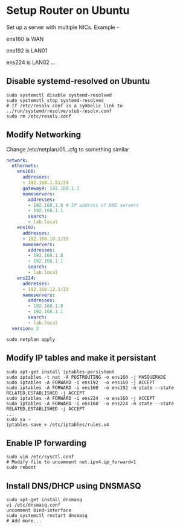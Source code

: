 # Setup Router on Ubuntu

Set up a server with multiple NICs. Example - 

ens160 is WAN

ens192 is LAN01

ens224 is LAN02
...

## Disable systemd-resolved on Ubuntu
```shell
sudo systemctl disable systemd-resolved
sudo systemctl stop systemd-resolved
# If /etc/resolv.conf is a symbolic link to ../run/systemd/resolve/stub-resolv.conf
sudo rm /etc/resolv.conf
```

## Modify Networking
Change /etc/netplan/01...cfg to something similar
```yaml
network:
  ethernets:
    ens160:
      addresses:
      - 192.168.1.51/24
      gateway4: 192.168.1.1
      nameservers:
        addresses:
        - 192.168.1.8 # IP address of DNS servers
        - 192.168.1.1
        search:
        - lab.local
    ens192:
      addresses:
      - 192.168.10.1/23
      nameservers:
        addresses:
        - 192.168.1.8
        - 192.168.1.1
        search:
        - lab.local
    ens224:
      addresses:
      - 192.168.12.1/23
      nameservers:
        addresses:
        - 192.168.1.8
        - 192.168.1.1
        search:
        - lab.local
  version: 2
```

```shell
sudo netplan apply
```

## Modify IP tables and make it persistant

```shell
sudo apt-get install iptables-persistent
sudo iptables -t nat -A POSTROUTING -o ens160 -j MASQUERADE
sudo iptables -A FORWARD -i ens192  -o ens160 -j ACCEPT
sudo iptables -A FORWARD -i ens160  -o ens192 -m state --state RELATED,ESTABLISHED -j ACCEPT
sudo iptables -A FORWARD -i ens224  -o ens160 -j ACCEPT
sudo iptables -A FORWARD -i ens160  -o ens224 -m state --state RELATED,ESTABLISHED -j ACCEPT
...
sudo su - 
iptables-save > /etc/iptables/rules.v4

```

## Enable IP forwarding 

```shell 
sudo vim /etc/sysctl.conf 
# Modify file to uncomment net.ipv4.ip_forward=1
sudo reboot
```

## Install DNS/DHCP using DNSMASQ

```shell
sudo apt-get install dnsmasq
vi /etc/dnsmasq.conf
uncomment bind-interface
sudo systemctl restart dnsmasq
# Add more...
```
